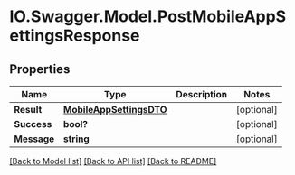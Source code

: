 # IO.Swagger.Model.PostMobileAppSettingsResponse
## Properties

Name | Type | Description | Notes
------------ | ------------- | ------------- | -------------
**Result** | [**MobileAppSettingsDTO**](MobileAppSettingsDTO.md) |  | [optional] 
**Success** | **bool?** |  | [optional] 
**Message** | **string** |  | [optional] 

[[Back to Model list]](../README.md#documentation-for-models) [[Back to API list]](../README.md#documentation-for-api-endpoints) [[Back to README]](../README.md)

